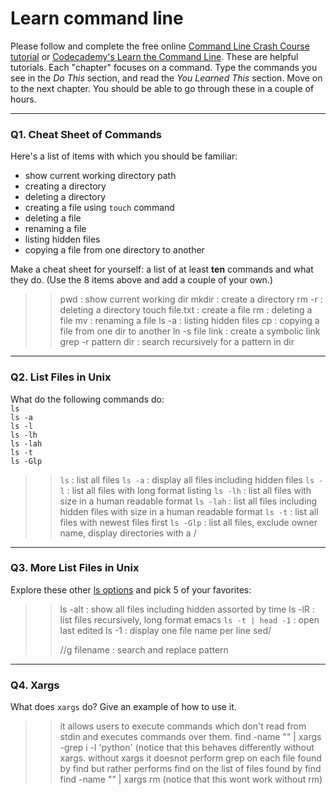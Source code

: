 # Learn command line

Please follow and complete the free online [Command Line Crash Course
tutorial](https://web.archive.org/web/20160708171659/http://cli.learncodethehardway.org/book/) or [Codecademy's Learn the Command Line](https://www.codecademy.com/learn/learn-the-command-line). These are helpful tutorials. Each "chapter" focuses on a command. Type the commands you see in the _Do This_ section, and read the _You Learned This_ section. Move on to the next chapter. You should be able to go through these in a couple of hours.

---

### Q1.  Cheat Sheet of Commands  

Here's a list of items with which you should be familiar:  
* show current working directory path
* creating a directory
* deleting a directory
* creating a file using `touch` command
* deleting a file
* renaming a file
* listing hidden files
* copying a file from one directory to another

Make a cheat sheet for yourself: a list of at least **ten** commands and what they do.  (Use the 8 items above and add a couple of your own.)  

> > pwd : show current working dir
> > mkdir : create a directory
> > rm -r : deleting a  directory
> > touch file.txt : create a file
> > rm : deleting a file
> > mv : renaming a file
> > ls -a : listing hidden files 
> > cp <path of file to be copied> <destination> : copying a file from one dir to another
> > ln -s file link : create a symbolic link
> > grep -r pattern dir : search recursively for a pattern in dir
---


### Q2.  List Files in Unix   

What do the following commands do:  
`ls`  
`ls -a`  
`ls -l`  
`ls -lh`  
`ls -lah`  
`ls -t`  
`ls -Glp`  

> >`ls`  : list all files
> >`ls -a`  : display all files including hidden files
> >`ls -l`  : list all files with long format listing
> >`ls -lh`  : list all files with size in a human readable format
> >`ls -lah`  : list all files  including hidden files with size in a human readable format
> >`ls -t`  : list all files with newest files first
> >`ls -Glp` : list all files, exclude owner name, display directories with a /

---

### Q3.  More List Files in Unix  

Explore these other [ls options](http://www.techonthenet.com/unix/basic/ls.php) and pick 5 of your favorites:

> > ls -alt : show all files including hidden assorted by time
> > ls -lR : list files recursively, long format 
> > emacs `ls -t | head -1` : open last edited
> > ls -1 : display one file name per line
> > sed/<search pattern>/<replace patttern>/g filename : search and replace pattern
---

### Q4.  Xargs   

What does `xargs` do? Give an example of how to use it.

> > it allows users to execute commands which don't read from stdin and executes commands over them.
> > find -name "<pattern>" | xargs -grep i -l 'python' (notice that this behaves differently without xargs. without xargs it doesnot perform grep on each file found by find but rather performs find on the list of files found by find
> > find -name "<pattern>" | xargs rm (notice that this wont work without rm)

 

